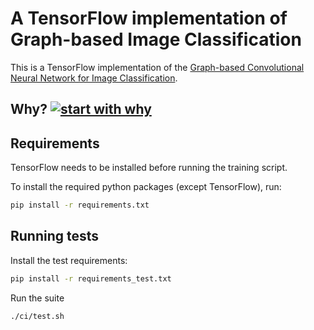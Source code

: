 # A TensorFlow implementation of Graph-based Image Classification

This is a TensorFlow implementation of the [Graph-based Convolutional Neural Network for Image Classification](https://github.com/rusty1s/deep-learning/tree/master/thesis).

## Why? [![start with why](https://img.shields.io/badge/start%20with-why%3F-brightgreen.svg?style=flat)](http://www.ted.com/talks/simon_sinek_how_great_leaders_inspire_action)

## Requirements

TensorFlow needs to be installed before running the training script.

To install the required python packages (except TensorFlow), run:

```bash
pip install -r requirements.txt
```

## Running tests

Install the test requirements:

```bash
pip install -r requirements_test.txt
```

Run the suite

```bash
./ci/test.sh
```
